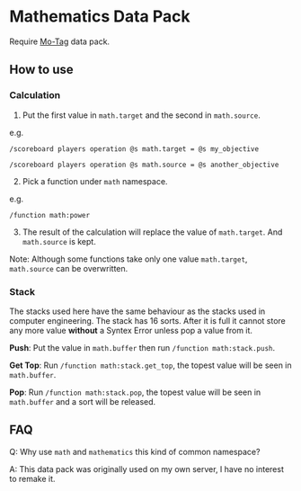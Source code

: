 # Mathematics Data Pack

Require [Mo-Tag](https://github.com/Windyera/Mo-Tag-Data-Pack) data pack.

## How to use

### Calculation

1. Put the first value in `math.target` and the second in `math.source`.

e.g.

`/scoreboard players operation @s math.target = @s my_objective`

`/scoreboard players operation @s math.source = @s another_objective`

2. Pick a function under `math` namespace.

e.g.

`/function math:power`

3. The result of the calculation will replace the value of `math.target`. And `math.source` is kept.

Note: Although some functions take only one value `math.target`, `math.source` can be overwritten.

### Stack

The stacks used here have the same behaviour as the stacks used in computer engineering. The stack has 16 sorts. After it is full it cannot store any more value **without** a Syntex Error unless pop a value from it.

**Push**: Put the value in `math.buffer` then run `/function math:stack.push`.

**Get Top**: Run `/function math:stack.get_top`, the topest value will be seen in `math.buffer`.

**Pop**: Run `/function math:stack.pop`, the topest value will be seen in `math.buffer` and a sort will be released.

## FAQ

Q: Why use `math` and `mathematics` this kind of common namespace?

A: This data pack was originally used on my own server, I have no interest to remake it.
